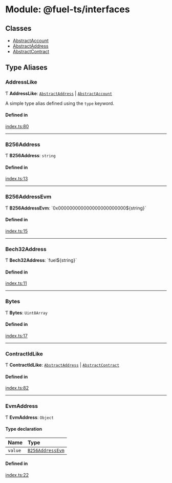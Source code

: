 # Module: @fuel-ts/interfaces

## Classes

- [AbstractAccount](/api/Interfaces/AbstractAccount.md)
- [AbstractAddress](/api/Interfaces/AbstractAddress.md)
- [AbstractContract](/api/Interfaces/AbstractContract.md)

## Type Aliases

### AddressLike

Ƭ **AddressLike**: [`AbstractAddress`](/api/Interfaces/AbstractAddress.md) \| [`AbstractAccount`](/api/Interfaces/AbstractAccount.md)

A simple type alias defined using the `type` keyword.

#### Defined in

[index.ts:80](https://github.com/FuelLabs/fuels-ts/blob/4202311c/packag/api/src/index.ts#L80)

___

### B256Address

Ƭ **B256Address**: `string`

#### Defined in

[index.ts:13](https://github.com/FuelLabs/fuels-ts/blob/4202311c/packag/api/src/index.ts#L13)

___

### B256AddressEvm

Ƭ **B256AddressEvm**: \`0x000000000000000000000000${string}\`

#### Defined in

[index.ts:15](https://github.com/FuelLabs/fuels-ts/blob/4202311c/packag/api/src/index.ts#L15)

___

### Bech32Address

Ƭ **Bech32Address**: \`fuel${string}\`

#### Defined in

[index.ts:11](https://github.com/FuelLabs/fuels-ts/blob/4202311c/packag/api/src/index.ts#L11)

___

### Bytes

Ƭ **Bytes**: `Uint8Array`

#### Defined in

[index.ts:17](https://github.com/FuelLabs/fuels-ts/blob/4202311c/packag/api/src/index.ts#L17)

___

### ContractIdLike

Ƭ **ContractIdLike**: [`AbstractAddress`](/api/Interfaces/AbstractAddress.md) \| [`AbstractContract`](/api/Interfaces/AbstractContract.md)

#### Defined in

[index.ts:82](https://github.com/FuelLabs/fuels-ts/blob/4202311c/packag/api/src/index.ts#L82)

___

### EvmAddress

Ƭ **EvmAddress**: `Object`

#### Type declaration

| Name | Type |
| :------ | :------ |
| `value` | [`B256AddressEvm`](/api/Interfaces/index.md#b256addressevm) |

#### Defined in

[index.ts:22](https://github.com/FuelLabs/fuels-ts/blob/4202311c/packag/api/src/index.ts#L22)
